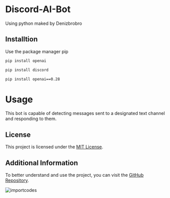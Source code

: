 # Discord-AI-Bot
Using python
maked by Denizbrobro

## Installtion

Use the package manager pip

```bash
pip install openai
```
```bash
pip install discord
```
```bash
pip install openai==0.28
```





# Usage
This bot is capable of detecting messages sent to a designated text channel and responding to them.

## License
This project is licensed under the [MIT License](https://choosealicense.com/licenses/mit/).

## Additional Information
To better understand and use the project, you can visit the [GitHub Repository](https://github.com/Denizbrobro/Discord-AI-Bot).

![importcodes ](https://github.com/Denizbrobro/Discord-AI-Bot/assets/140730727/c98c653b-385d-4d11-9a98-08b47d88a9c2)

